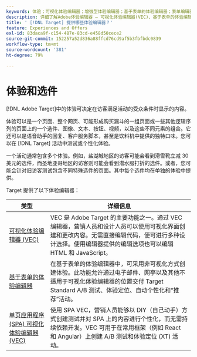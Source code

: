 ```yaml
---
keywords: 体验；可视化体验编辑器；增强型体验编辑器；基于表单的体验编辑器；表单编辑器；可视化编辑器；体验编辑器；混合内容；iframe；防iframe嵌套；嵌套iframe；x-frame-options；x frame选项；跨域；跨域问题；身份验证工作流
description: 详细了解Adobe体验编辑器 — 可视化体验编辑器(VEC)、基于表单的体验编辑器和单页可视化体验编辑器。
title: ' [!DNL Target] 提供哪些体验编辑器？'
feature: Experiences and Offers
exl-id: 83daca9f-c154-487e-83cd-e458d50cece2
source-git-commit: 152257a52d836a88ffcd76cd9af5b3fbfbdc0839
workflow-type: tm+mt
source-wordcount: '381'
ht-degree: 79%

---
```


# 体验和选件

[!DNL Adobe Target]中的体验可决定在访客满足活动的受众条件时显示的内容。

体验可以是一个页面、整个网页、可能形成购买漏斗的一组页面或一些其他逻辑序列的页面上的一个选件、图像、文本、按钮、视频，以及这些不同元素的组合。它还可以是语音助手的回复、客户服务脚本，甚至是饮料机中提供的独特口味。您可以在 [!DNL Target] 活动中测试或个性化体验。

一个活动通常包含多个体验。例如，盐湖城地区的访客可能会看到滑雪靴立减 30 美元的选件，而圣地亚哥地区的访客则可能会看到潜水服打折的选件。或者，您可能会针对旧访客测试包含不同特殊选件的页面。其中每个选件均在单独的体验中提供。

Target 提供了以下体验编辑器：

| 类型 | 详细信息 |
| --- | --- |
| [可视化体验编辑器 (VEC)](/help/main/c-experiences/c-visual-experience-composer/visual-experience-composer.md#concept_CF63320EB8924B2F9BDA3C72256DCE50) | VEC 是 Adobe Target 的主要功能之一。通过 VEC 编辑器，营销人员和设计人员可以使用可视化界面创建和更改内容。无需直接编辑代码，便可进行多种设计选择。使用编辑器提供的编辑选项也可以编辑 HTML 和 JavaScript。 |
| [基于表单的体验编辑器](/help/main/c-experiences/form-experience-composer.md#task_FAC842A6535045B68B4C1AD3E657E56E) | 在基于表单的体验编辑器中，可采用非可视化方式创建体验。此功能允许通过电子邮件、网亭以及其他不适用于可视化体验编辑器的位置交付 Target Standard A/B 测试、体验定位、自动个性化和“推荐”活动。 |
| [单页应用程序 (SPA) 可视化体验编辑器 (VEC)](/help/main/c-experiences/spa-visual-experience-composer.md) | 使用 SPA VEC，营销人员能够以 DIY（自己动手）方式创建测试并对 SPA 上的内容进行个性化，而无需持续依赖开发。VEC 可用于在常用框架（例如 React 和 Angular）上创建 A/B 测试和体验定位 (XT) 活动。 |
